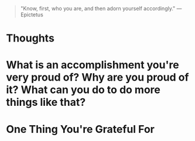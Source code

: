 
> \"Know, first, who you are, and then adorn yourself accordingly.\" — Epictetus

# Thoughts

# What is an accomplishment you're very proud of? Why are you proud of it? What can you do to do more things like that?

# One Thing You're Grateful For

